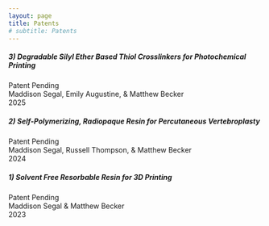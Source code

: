 ```yaml
---
layout: page
title: Patents
# subtitle: Patents
---
```


##### 3) Degradable Silyl Ether Based Thiol Crosslinkers for Photochemical Printing  
Patent Pending  
Maddison Segal, Emily Augustine, & Matthew Becker   
2025  


##### 2) Self-Polymerizing, Radiopaque Resin for Percutaneous Vertebroplasty  
Patent Pending  
Maddison Segal, Russell Thompson, & Matthew Becker   
2024  


##### 1) Solvent Free Resorbable Resin for 3D Printing  
Patent Pending  
Maddison Segal & Matthew Becker  
2023   
